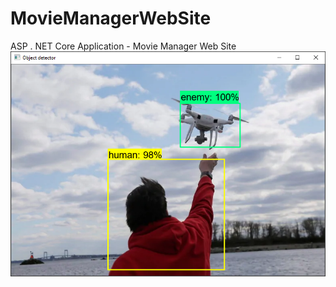# MovieManagerWebSite
ASP . NET Core Application - Movie Manager Web Site
![output](https://github.com/busracinar/HumanAndEnemyDetector/blob/master/doc/output.PNG)
